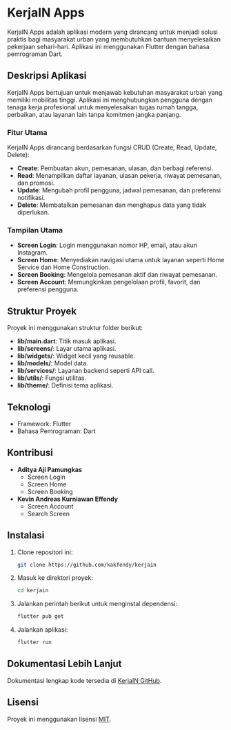 # KerjaIN Apps

KerjaIN Apps adalah aplikasi modern yang dirancang untuk menjadi solusi praktis bagi masyarakat urban yang membutuhkan bantuan menyelesaikan pekerjaan sehari-hari. Aplikasi ini menggunakan Flutter dengan bahasa pemrograman Dart.

## Deskripsi Aplikasi

KerjaIN Apps bertujuan untuk menjawab kebutuhan masyarakat urban yang memiliki mobilitas tinggi. Aplikasi ini menghubungkan pengguna dengan tenaga kerja profesional untuk menyelesaikan tugas rumah tangga, perbaikan, atau layanan lain tanpa komitmen jangka panjang.

### Fitur Utama
KerjaIN Apps dirancang berdasarkan fungsi CRUD (Create, Read, Update, Delete):

- **Create**: Pembuatan akun, pemesanan, ulasan, dan berbagi referensi.
- **Read**: Menampilkan daftar layanan, ulasan pekerja, riwayat pemesanan, dan promosi.
- **Update**: Mengubah profil pengguna, jadwal pemesanan, dan preferensi notifikasi.
- **Delete**: Membatalkan pemesanan dan menghapus data yang tidak diperlukan.

### Tampilan Utama
- **Screen Login**: Login menggunakan nomor HP, email, atau akun Instagram.
- **Screen Home**: Menyediakan navigasi utama untuk layanan seperti Home Service dan Home Construction.
- **Screen Booking**: Mengelola pemesanan aktif dan riwayat pemesanan.
- **Screen Account**: Memungkinkan pengelolaan profil, favorit, dan preferensi pengguna.

## Struktur Proyek
Proyek ini menggunakan struktur folder berikut:
- **lib/main.dart**: Titik masuk aplikasi.
- **lib/screens/**: Layar utama aplikasi.
- **lib/widgets/**: Widget kecil yang reusable.
- **lib/models/**: Model data.
- **lib/services/**: Layanan backend seperti API call.
- **lib/utils/**: Fungsi utilitas.
- **lib/theme/**: Definisi tema aplikasi.

## Teknologi
- Framework: Flutter
- Bahasa Pemrograman: Dart

## Kontribusi
- **Aditya Aji Pamungkas**
  - Screen Login
  - Screen Home
  - Screen Booking
- **Kevin Andreas Kurniawan Effendy**
  - Screen Account
  - Search Screen

## Instalasi
1. Clone repositori ini:
   ```bash
   git clone https://github.com/kakfendy/kerjain
   ```
2. Masuk ke direktori proyek:
   ```bash
   cd kerjain
   ```
3. Jalankan perintah berikut untuk menginstal dependensi:
   ```bash
   flutter pub get
   ```
4. Jalankan aplikasi:
   ```bash
   flutter run
   ```

## Dokumentasi Lebih Lanjut
Dokumentasi lengkap kode tersedia di [KerjaIN GitHub](https://github.com/kakfendy/kerjain).

## Lisensi
Proyek ini menggunakan lisensi [MIT](LICENSE).